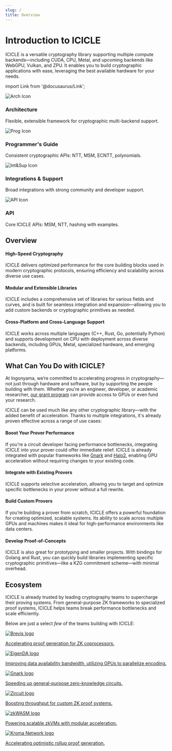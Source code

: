 ```yaml
---
slug: /
title: Overview
---
```


# Introduction to ICICLE

ICICLE is a versatile cryptography library supporting multiple compute backends—including CUDA, CPU, Metal, and upcoming backends like WebGPU, Vulkan, and ZPU. It enables you to build cryptographic applications with ease, leveraging the best available hardware for your needs.

import Link from '@docusaurus/Link';

<div className="card-grid">

  <Link to="/start/architecture/arch_overview" className="card-link">
    <div className="card-box">
    <img src="/img/Arch.png" alt="Arch Icon" className="card-icon-left" />
      <h3>Architecture</h3>
      <p>Flexible, extensible framework for cryptographic multi-backend support.</p>
    </div>
  </Link>

  <Link to="/start/programmers_guide/general" className="card-link">
    <div className="card-box">
      <img src="/img/Programguide.png" alt="Prog Icon" className="card-icon-left" />
      <div className="card-text">
        <h3>Programmer's Guide</h3>
        <p>Consistent cryptographic APIs: NTT, MSM, ECNTT, polynomials.</p>
      </div>
    </div>
  </Link>

  <Link to="/start/integration-&-support/contributor-guide" className="card-link">
    <div className="card-box">
      <img src="/img/Intandsup.png" alt="Int&Sup Icon" className="card-icon-left" />
      <div className="card-text">
        <h3>Integrations & Support</h3>
        <p>Broad integrations with strong community and developer support.</p>
      </div>
    </div>
  </Link>

  <Link to="/apioverview" className="card-link">
    <div className="card-box">
      <img src="/img/API.png" alt="API Icon" className="card-icon-left" />
      <div className="card-text">
        <h3>API</h3>
        <p>Core ICICLE APIs: MSM, NTT, hashing with examples.</p>
      </div>
    </div>
  </Link>

</div>

## Overview

#### High-Speed Cryptography

ICICLE delivers optimized performance for the core building blocks used in modern cryptographic protocols, ensuring efficiency and scalability across diverse use cases.

#### Modular and Extensible Libraries

ICICLE includes a comprehensive set of libraries for various fields and curves, and is built for seamless integration and expansion—allowing you to add custom backends or cryptographic primitives as needed.

#### Cross-Platform and Cross-Language Support

ICICLE works across multiple languages (C++, Rust, Go, potentially Python) and supports development on CPU with deployment across diverse backends, including GPUs, Metal, specialized hardware, and emerging platforms.

## What Can You Do with ICICLE?

At Ingonyama, we’re committed to accelerating progress in cryptography—not just through hardware and software, but by supporting the people building with them. Whether you're an engineer, developer, or academic researcher, [our grant program](https://www.ingonyama.com/post/ingonyama-research-grant-2025) can provide access to GPUs or even fund your research.

ICICLE can be used much like any other cryptographic library—with the added benefit of acceleration. Thanks to multiple integrations, it's already proven effective across a range of use cases:

#### Boost Your Prover Performance

If you're a circuit developer facing performance bottlenecks, integrating ICICLE into your prover could offer immediate relief. ICICLE is already integrated with popular frameworks like [Gnark](https://github.com/Consensys/gnark) and [Halo2](https://github.com/zkonduit/halo2), enabling GPU acceleration without requiring changes to your existing code.

#### Integrate with Existing Provers

ICICLE supports selective acceleration, allowing you to target and optimize specific bottlenecks in your prover without a full rewrite.

#### Build Custom Provers

If you’re building a prover from scratch, ICICLE offers a powerful foundation for creating optimized, scalable systems. Its ability to scale across multiple GPUs and machines makes it ideal for high-performance environments like data centers.

#### Develop Proof-of-Concepts

ICICLE is also great for prototyping and smaller projects. With bindings for Golang and Rust, you can quickly build libraries implementing specific cryptographic primitives—like a KZG commitment scheme—with minimal overhead.

## Ecosystem

ICICLE is already trusted by leading cryptography teams to supercharge their proving systems. From general-purpose ZK frameworks to specialized proof systems, ICICLE helps teams break performance bottlenecks and scale efficiently.

Below are just a select _few_ of the teams building with ICICLE:

<div className="ecosystem-grid">

  <a href="https://www.ingonyama.com/post/icicle-case-study-accelerating-zk-proofs-with-brevis" className="ecosystemcard" target="_blank" rel="noopener">
    <img src="/img/brevislogo.png" alt="Brevis logo" />
    <p>Accelerating proof generation for ZK coprocessors.</p>
  </a>

  <a href="https://www.eigenda.xyz/" className="ecosystemcard" target="_blank" rel="noopener">
    <img src="/img/eigendalogo.png" alt="EigenDA logo" />
    <p>Improving data availability bandwidth, utilizing GPUs to parallelize encoding.</p>
  </a>

  <a href="https://github.com/Consensys/gnark" className="ecosystemcard" target="_blank" rel="noopener">
    <img src="/img/gnarklogo.png" alt="Gnark logo" />
    <p>Speeding up general-purpose zero-knowledge circuits.</p>
  </a>

  <a href="https://www.ingonyama.com/blog/case-study-accelerating-zircuits-zero-knowledge-proofs-with-icicle" className="ecosystemcard" target="_blank" rel="noopener">
    <img 
    src="/img/zircuitlogo.png" 
    alt="Zircuit logo"
    style={{ width: '140px', height: 'auto' }}/>
    <p>Boosting throughput for custom ZK proof systems.</p>
  </a>

  <a href="https://www.ingonyama.com/blog/how-icicle-helps-grow-the-zkwasm-ecosystem" className="ecosystemcard" target="_blank" rel="noopener">
  <img
  src="/img/zkwasmlogo.png"
  alt="zkWASM logo"
  style={{ width: '150px', height: 'auto' }}
/>
    <p>Powering scalable zkVMs with modular acceleration.</p>
  </a>

  <a href="https://www.ingonyama.com/blog/icicle-case-study-accelerating-zk-proofs-with-kroma-network" className="ecosystemcard" target="_blank" rel="noopener">
    <img 
    src="/img/kromalogo.png" 
    alt="Kroma Network logo"
    style={{ width: '150px', height: 'auto' }} />
    <p>Accelerating optimistic rollup proof generation.</p>
  </a>

</div>

